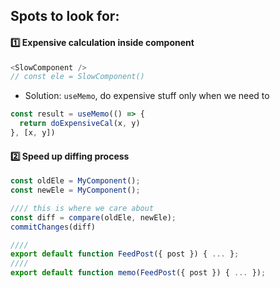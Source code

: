 ## Spots to look for:
#### :one: Expensive calculation inside component
```js
<SlowComponent />
// const ele = SlowComponent()
```
- Solution: `useMemo`, do expensive stuff only when we need to
```js
const result = useMemo(() => {
  return doExpensiveCal(x, y)
}, [x, y])
```

#### :two: Speed up diffing process
```js
const oldEle = MyComponent();
const newEle = MyComponent();

//// this is where we care about
const diff = compare(oldEle, newEle);
commitChanges(diff)

////
export default function FeedPost({ post }) { ... };
////
export default function memo(FeedPost({ post }) { ... });
```

